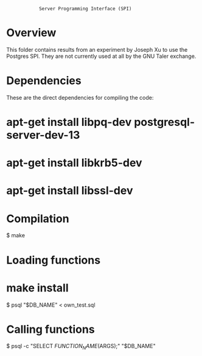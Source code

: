                 Server Programming Interface (SPI)


Overview
========

This folder contains results from an experiment by Joseph Xu
to use the Postgres SPI. They are not currently used at all
by the GNU Taler exchange.


Dependencies
============

These are the direct dependencies for compiling the code:

# apt-get install libpq-dev postgresql-server-dev-13
# apt-get install libkrb5-dev
# apt-get install libssl-dev


Compilation
===========

$ make

Loading functions
=================

# make install
$ psql "$DB_NAME" < own_test.sql


Calling functions
==================

$ psql -c "SELECT $FUNCTION_NAME($ARGS);" "$DB_NAME"
